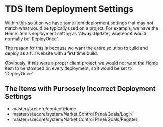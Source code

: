 # TDS Item Deployment Settings #

Within this solution we have some item deployment settings that may not match what would be typically used on a project. For example, we have the Home item's deployment setting as 'AlwaysUpdate', whereas it would normally be 'DeployOnce'.

The reason for this is because we want the entire solution to build and deploy as a full website with a first time build.

Obviously, if this were a proper client project, we would not want the Home item to be stomped on every deployment, so it would be set to 'DeployOnce'.

## The Items with Purposely Incorrect Deployment Settings ##

 - master:/sitecore/content/Home
 - master:/sitecore/system/Market Control Panel/Goals/Login
 - master:/sitecore/system/Market Control Panel/Goals/Register